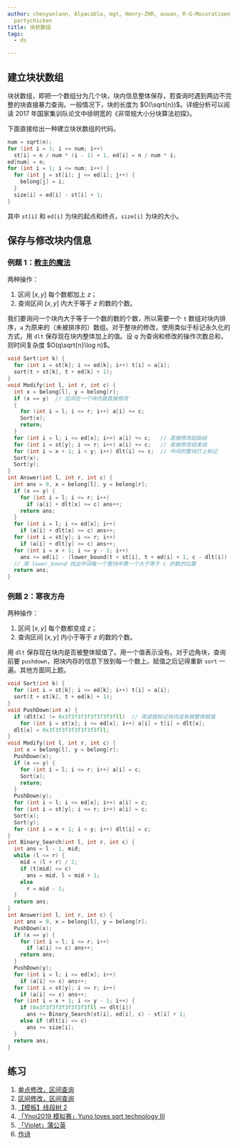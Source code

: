 ```yaml
---
author: chenyanlann, Alpacabla, mgt, Henry-ZHR, ouuan, R-G-Mocoratioen, Ir1d,
  partychicken
title: 块状数组
tags:
  - ds

---
```


## 建立块状数组

块状数组，即把一个数组分为几个块，块内信息整体保存，若查询时遇到两边不完整的块直接暴力查询。一般情况下，块的长度为 $O(\sqrt{n})$。详细分析可以阅读 2017 年国家集训队论文中徐明宽的《非常规大小分块算法初探》。

下面直接给出一种建立块状数组的代码。

```cpp
num = sqrt(n);
for (int i = 1; i <= num; i++)
  st[i] = n / num * (i - 1) + 1, ed[i] = n / num * i;
ed[num] = n;
for (int i = 1; i <= num; i++) {
  for (int j = st[i]; j <= ed[i]; j++) {
    belong[j] = i;
  }
  size[i] = ed[i] - st[i] + 1;
}
```

其中 `st[i]` 和 `ed[i]` 为块的起点和终点，`size[i]` 为块的大小。

## 保存与修改块内信息

### 例题 1：[教主的魔法](https://www.luogu.com.cn/problem/P2801)

两种操作：

1.  区间 $[x,y]$ 每个数都加上 $z$；
2.  查询区间 $[x,y]$ 内大于等于 $z$ 的数的个数。

我们要询问一个块内大于等于一个数的数的个数，所以需要一个 `t` 数组对块内排序，`a` 为原来的（未被排序的）数组。对于整块的修改，使用类似于标记永久化的方式，用 `dlt` 保存现在块内整体加上的值。设 $q$ 为查询和修改的操作次数总和，则时间复杂度 $O(q\sqrt{n}\log n)$。

```cpp
void Sort(int k) {
  for (int i = st[k]; i <= ed[k]; i++) t[i] = a[i];
  sort(t + st[k], t + ed[k] + 1);
}
void Modify(int l, int r, int c) {
  int x = belong[l], y = belong[r];
  if (x == y)  // 区间在一个块内就直接修改
  {
    for (int i = l; i <= r; i++) a[i] += c;
    Sort(x);
    return;
  }
  for (int i = l; i <= ed[x]; i++) a[i] += c;   // 直接修改起始段
  for (int i = st[y]; i <= r; i++) a[i] += c;   // 直接修改结束段
  for (int i = x + 1; i < y; i++) dlt[i] += c;  // 中间的整块打上标记
  Sort(x);
  Sort(y);
}
int Answer(int l, int r, int c) {
  int ans = 0, x = belong[l], y = belong[r];
  if (x == y) {
    for (int i = l; i <= r; i++)
      if (a[i] + dlt[x] >= c) ans++;
    return ans;
  }
  for (int i = l; i <= ed[x]; i++)
    if (a[i] + dlt[x] >= c) ans++;
  for (int i = st[y]; i <= r; i++)
    if (a[i] + dlt[y] >= c) ans++;
  for (int i = x + 1; i <= y - 1; i++)
    ans += ed[i] - (lower_bound(t + st[i], t + ed[i] + 1, c - dlt[i]) - t) + 1;
  // 用 lower_bound 找出中间每一个整块中第一个大于等于 c 的数的位置
  return ans;
}
```

### 例题 2：寒夜方舟

两种操作：

1.  区间 $[x,y]$ 每个数都变成 $z$；
2.  查询区间 $[x,y]$ 内小于等于 $z$ 的数的个数。

用 `dlt` 保存现在块内是否被整体赋值了。用一个值表示没有。对于边角块，查询前要 `pushdown`，把块内存的信息下放到每一个数上。赋值之后记得重新 `sort` 一遍。其他方面同上题。

```cpp
void Sort(int k) {
  for (int i = st[k]; i <= ed[k]; i++) t[i] = a[i];
  sort(t + st[k], t + ed[k] + 1);
}
void PushDown(int x) {
  if (dlt[x] != 0x3f3f3f3f3f3f3f3fll)  // 用该值标记块内没有被整体赋值
    for (int i = st[x]; i <= ed[x]; i++) a[i] = t[i] = dlt[x];
  dlt[x] = 0x3f3f3f3f3f3f3f3fll;
}
void Modify(int l, int r, int c) {
  int x = belong[l], y = belong[r];
  PushDown(x);
  if (x == y) {
    for (int i = l; i <= r; i++) a[i] = c;
    Sort(x);
    return;
  }
  PushDown(y);
  for (int i = l; i <= ed[x]; i++) a[i] = c;
  for (int i = st[y]; i <= r; i++) a[i] = c;
  Sort(x);
  Sort(y);
  for (int i = x + 1; i < y; i++) dlt[i] = c;
}
int Binary_Search(int l, int r, int c) {
  int ans = l - 1, mid;
  while (l <= r) {
    mid = (l + r) / 2;
    if (t[mid] <= c)
      ans = mid, l = mid + 1;
    else
      r = mid - 1;
  }
  return ans;
}
int Answer(int l, int r, int c) {
  int ans = 0, x = belong[l], y = belong[r];
  PushDown(x);
  if (x == y) {
    for (int i = l; i <= r; i++)
      if (a[i] <= c) ans++;
    return ans;
  }
  PushDown(y);
  for (int i = l; i <= ed[x]; i++)
    if (a[i] <= c) ans++;
  for (int i = st[y]; i <= r; i++)
    if (a[i] <= c) ans++;
  for (int i = x + 1; i <= y - 1; i++) {
    if (0x3f3f3f3f3f3f3f3fll == dlt[i])
      ans += Binary_Search(st[i], ed[i], c) - st[i] + 1;
    else if (dlt[i] <= c)
      ans += size[i];
  }
  return ans;
}
```

## 练习

1.  [单点修改，区间查询](https://loj.ac/problem/130)
2.  [区间修改，区间查询](https://loj.ac/problem/132)
3.  [【模板】线段树 2](https://www.luogu.com.cn/problem/P3373)
4.  [「Ynoi2019 模拟赛」Yuno loves sqrt technology III](https://www.luogu.com.cn/problem/P5048)
5.  [「Violet」蒲公英](https://www.luogu.com.cn/problem/P4168)
6.  [作诗](https://www.luogu.com.cn/problem/P4135)
